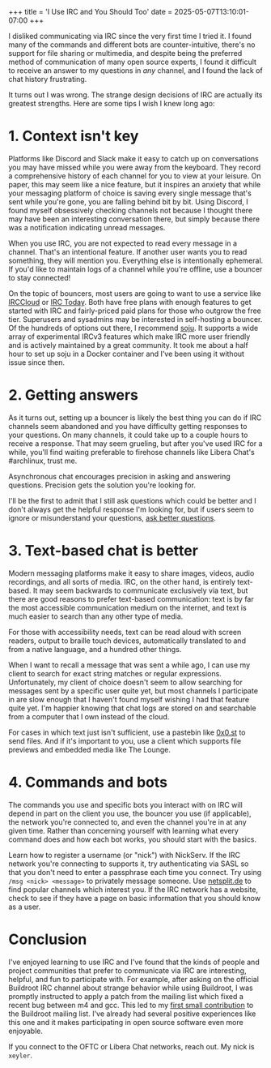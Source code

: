 +++
title = 'I Use IRC and You Should Too'
date = 2025-05-07T13:10:01-07:00
+++

I disliked communicating via IRC since the very first time I tried it. I found many of the commands and different bots are counter-intuitive, there's no support for file sharing or multimedia, and despite being the preferred method of communication of many open source experts, I found it difficult to receive an answer to my questions in _any_ channel, and I found the lack of chat history frustrating.

It turns out I was wrong. The strange design decisions of IRC are actually its greatest strengths. Here are some tips I wish I knew long ago:

# 1. Context isn't key

Platforms like Discord and Slack make it easy to catch up on conversations you may have missed while you were away from the keyboard. They record a comprehensive history of each channel for you to view at your leisure. On paper, this may seem like a nice feature, but it inspires an anxiety that while your messaging platform of choice is saving every single message that's sent while you're gone, you are falling behind bit by bit. Using Discord, I found myself obsessively checking channels not because I thought there may have been an interesting conversation there, but simply because there was a notification indicating unread messages.

When you use IRC, you are not expected to read every message in a channel. That's an intentional feature. If another user wants you to read something, they will mention you. Everything else is intentionally ephemeral. If you'd like to maintain logs of a channel while you're offline, use a bouncer to stay connected!

On the topic of bouncers, most users are going to want to use a service like [IRCCloud](https://www.irccloud.com/pricing) or [IRC Today](https://irctoday.com/pricing). Both have free plans with enough features to get started with IRC and fairly-priced paid plans for those who outgrow the free tier. Superusers and sysadmins may be interested in self-hosting a bouncer. Of the hundreds of options out there, I recommend [soju](https://soju.im/). It supports a wide array of experimental IRCv3 features which make IRC more user friendly and is actively maintained by a great community. It took me about a half hour to set up soju in a Docker container and I've been using it without issue since then.

# 2. Getting answers

As it turns out, setting up a bouncer is likely the best thing you can do if IRC channels seem abandoned and you have difficulty getting responses to your questions. On many channels, it could take up to a couple hours to receive a response. That may seem grueling, but after you've used IRC for a while, you'll find waiting preferable to firehose channels like Libera Chat's #archlinux, trust me.

Asynchronous chat encourages precision in asking and answering questions. Precision gets the solution you're looking for.

I'll be the first to admit that I still ask questions which could be better and I don't always get the helpful response I'm looking for, but if users seem to ignore or misunderstand your questions, [ask better questions](http://www.catb.org/esr/faqs/smart-questions.html).

# 3. Text-based chat is better

Modern messaging platforms make it easy to share images, videos, audio recordings, and all sorts of media. IRC, on the other hand, is entirely text-based. It may seem backwards to communicate exclusively via text, but there are good reasons to prefer text-based communication: text is by far the most accessible communication medium on the internet, and text is much easier to search than any other type of media.

For those with accessibility needs, text can be read aloud with screen readers, output to braille touch devices, automatically translated to and from a native language, and a hundred other things.

When I want to recall a message that was sent a while ago, I can use my client to search for exact string matches or regular expressions. Unfortunately, my client of choice doesn't seem to allow searching for messages sent by a specific user quite yet, but most channels I participate in are slow enough that I haven't found myself wishing I had that feature quite yet. I'm happier knowing that chat logs are stored on and searchable from a computer that I own instead of the cloud.

For cases in which text just isn't sufficient, use a pastebin like [0x0.st](https://0x0.st) to send files. And if it's important to you, use a client which supports file previews and embedded media like The Lounge.

# 4. Commands and bots

The commands you use and specific bots you interact with on IRC will depend in part on the client you use, the bouncer you use (if applicable), the network you're connected to, and even the channel you're in at any given time. Rather than concerning yourself with learning what every command does and how each bot works, you should start with the basics.

Learn how to register a username (or "nick") with NickServ. If the IRC network you're connecting to supports it, try authenticating via SASL so that you don't need to enter a passphrase each time you connect. Try using `/msg <nick> <message>` to privately message someone. Use [netsplit.de](https://netsplit.de) to find popular channels which interest you. If the IRC network has a website, check to see if they have a page on basic information that you should know as a user.

# Conclusion

I've enjoyed learning to use IRC and I've found that the kinds of people and project communities that prefer to communicate via IRC are interesting, helpful, and fun to participate with. For example, after asking on the official Buildroot IRC channel about strange behavior while using Buildroot, I was promptly instructed to apply a patch from the mailing list which fixed a recent bug between m4 and gcc. This led to my [first small contribution](https://lore.kernel.org/buildroot/D9OYJGBFLUT8.35SXNUQLMD2TR@brighamcampbell.com/) to the Buildroot mailing list. I've already had several positive experiences like this one and it makes participating in open source software even more enjoyable.

If you connect to the OFTC or Libera Chat networks, reach out. My nick is `xeyler`.
